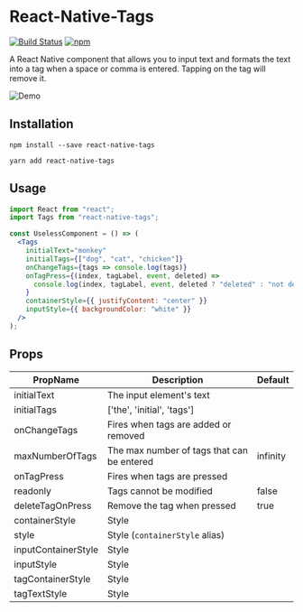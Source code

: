 # React-Native-Tags

[![Build Status](https://travis-ci.org/peterp/react-native-tags.svg?branch=master)](https://travis-ci.org/peterp/react-native-tags)
[![npm](https://img.shields.io/npm/dt/express.svg)](https://www.npmjs.com/package/react-native-tags)

A React Native component that allows you to input text and formats the text
into a tag when a space or comma is entered. Tapping on the tag will remove it.

![Demo](https://camo.githubusercontent.com/e3d6f3f87e625ad787bda1e7b518307d29d21a23/68747470733a2f2f6d656469612e67697068792e636f6d2f6d656469612f6c34394a5036786c6847723138795a46652f67697068792e676966)

## Installation

```terminal
npm install --save react-native-tags
```

```terminal
yarn add react-native-tags
```

## Usage

```jsx
import React from "react";
import Tags from "react-native-tags";

const UselessComponent = () => (
  <Tags
    initialText="monkey"
    initialTags={["dog", "cat", "chicken"]}
    onChangeTags={tags => console.log(tags)}
    onTagPress={(index, tagLabel, event, deleted) =>
      console.log(index, tagLabel, event, deleted ? "deleted" : "not deleted")
    }
    containerStyle={{ justifyContent: "center" }}
    inputStyle={{ backgroundColor: "white" }}
  />
);
```

## Props

| PropName            | Description                                | Default  |
| ------------------- | ------------------------------------------ | -------- |
| initialText         | The input element's text                   |          |
| initialTags         | ['the', 'initial', 'tags']                 |          |
| onChangeTags        | Fires when tags are added or removed       |          |
| maxNumberOfTags     | The max number of tags that can be entered | infinity |
| onTagPress          | Fires when tags are pressed                |          |
| readonly            | Tags cannot be modified                    | false    |
| deleteTagOnPress    | Remove the tag when pressed                | true     |
| containerStyle      | Style                                      |          |
| style               | Style (`containerStyle` alias)             |          |
| inputContainerStyle | Style                                      |          |
| inputStyle          | Style                                      |          |
| tagContainerStyle   | Style                                      |          |
| tagTextStyle        | Style                                      |          |
